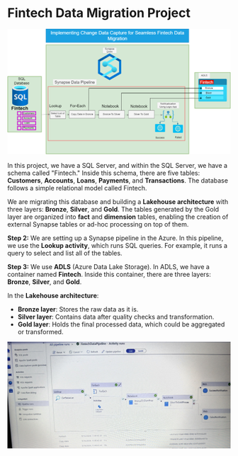 # Fintech Data Migration Project 

![fintech!](FintechDataMigrationPipeline.png)

In this project, we have a SQL Server, and within the SQL Server, we have a schema called "Fintech." Inside this schema, there are five tables: **Customers**, **Accounts**, **Loans**, **Payments**, and **Transactions**. The database follows a simple relational model called Fintech.

We are migrating this database and building a **Lakehouse architecture** with three layers: **Bronze**, **Silver**, and **Gold**. The tables generated by the Gold layer are organized into **fact** and **dimension** tables, enabling the creation of external Synapse tables or ad-hoc processing on top of them.

**Step 2:** We are setting up a Synapse pipeline in the Azure. In this pipeline, we use the **Lookup activity**, which runs SQL queries. For example, it runs a query to select and list all of the tables.

**Step 3:** We use **ADLS** (Azure Data Lake Storage). In ADLS, we have a container named **Fintech**. Inside this container, there are three layers: **Bronze**, **Silver**, and **Gold**.

In the **Lakehouse architecture**:
- **Bronze layer**: Stores the raw data as it is.
- **Silver layer**: Contains data after quality checks and transformation.
- **Gold layer**: Holds the final processed data, which could be aggregated or transformed.

![pipeline!](Pipeline_On_The_Azure_Synapse.jpg)
